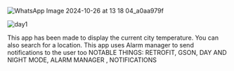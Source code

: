 ![WhatsApp Image 2024-10-26 at 13 18 04_a0aa979f](https://github.com/user-attachments/assets/a0a4ef5d-4e8c-4029-912d-fe7f5566688a)


![day1](https://github.com/user-attachments/assets/d26f14ce-e643-486b-8e92-ab961da77303)




This app has been made to display the current city temperature.
You can also search for a location.
This app uses Alarm manager to send notifications to the user too
NOTABLE THINGS:
RETROFIT,
GSON,
DAY AND NIGHT MODE,
ALARM MANAGER ,
NOTIFICATIONS
